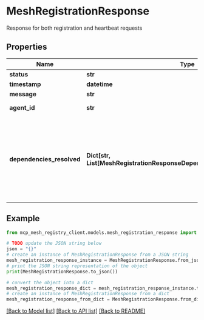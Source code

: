 # MeshRegistrationResponse

Response for both registration and heartbeat requests

## Properties

Name | Type | Description | Notes
------------ | ------------- | ------------- | -------------
**status** | **str** |  |
**timestamp** | **datetime** |  |
**message** | **str** |  |
**agent_id** | **str** | Confirmed agent ID |
**dependencies_resolved** | **Dict[str, List[MeshRegistrationResponseDependenciesResolvedValueInner]]** | Function name to array of resolved dependencies mapping. 🤖 AI NOTE: This enables immediate dependency injection setup.  | [optional]

## Example

```python
from mcp_mesh_registry_client.models.mesh_registration_response import MeshRegistrationResponse

# TODO update the JSON string below
json = "{}"
# create an instance of MeshRegistrationResponse from a JSON string
mesh_registration_response_instance = MeshRegistrationResponse.from_json(json)
# print the JSON string representation of the object
print(MeshRegistrationResponse.to_json())

# convert the object into a dict
mesh_registration_response_dict = mesh_registration_response_instance.to_dict()
# create an instance of MeshRegistrationResponse from a dict
mesh_registration_response_from_dict = MeshRegistrationResponse.from_dict(mesh_registration_response_dict)
```
[[Back to Model list]](../README.md#documentation-for-models) [[Back to API list]](../README.md#documentation-for-api-endpoints) [[Back to README]](../README.md)
